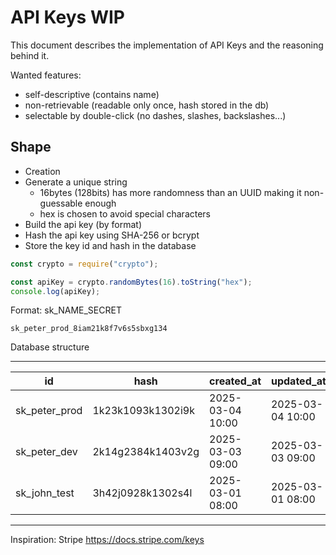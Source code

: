 # API Keys WIP

This document describes the implementation of API Keys and the reasoning behind it.

Wanted features:
- self-descriptive (contains name)
- non-retrievable (readable only once, hash stored in the db)
- selectable by double-click (no dashes, slashes, backslashes...)

## Shape

- Creation
- Generate a unique string
    - 16bytes (128bits) has more randomness than an UUID making it non-guessable enough
    - hex is chosen to avoid special characters
- Build the api key (by format)
- Hash the api key using SHA-256 or bcrypt
- Store the key id and hash in the database 

```javascript
const crypto = require("crypto");

const apiKey = crypto.randomBytes(16).toString("hex");
console.log(apiKey);
```
Format: sk_NAME_SECRET

`sk_peter_prod_8iam21k8f7v6s5sbxg134`

Database structure 

---
| id              | hash                  | created_at        | updated_at        |
| --------------- | --------------------- | ----------------- | ----------------- |
| sk_peter_prod   | 1k23k1093k1302i9k     | 2025-03-04 10:00  | 2025-03-04 10:00  |
| sk_peter_dev    | 2k14g2384k1403v2g     | 2025-03-03 09:00  | 2025-03-03 09:00  |
| sk_john_test    | 3h42j0928k1302s4l     | 2025-03-01 08:00  | 2025-03-01 08:00  |
---


Inspiration: Stripe https://docs.stripe.com/keys
